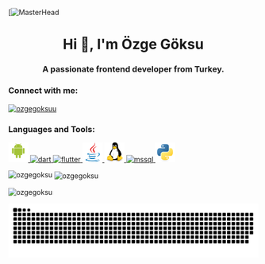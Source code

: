 [![MasterHead](https://procoders.tech/wp-content/webp-express/webp-images/doc-root/wp-content/uploads/2022/07/Frame-4629-1.jpg.webp)

<h1 align="center">Hi 👋, I'm Özge Göksu</h1>
<h3 align="center">A passionate frontend developer from Turkey.</h3>

<h3 align="left">Connect with me:</h3>
<p align="left">
<a href="https://linkedin.com/in/ozgegoksuu" target="blank"><img align="center" src="https://raw.githubusercontent.com/rahuldkjain/github-profile-readme-generator/master/src/images/icons/Social/linked-in-alt.svg" alt="ozgegoksuu" height="30" width="40" /></a>
</p>

<h3 align="left">Languages and Tools:</h3>
<p align="left"> <a href="https://developer.android.com" target="_blank" rel="noreferrer"> <img src="https://raw.githubusercontent.com/devicons/devicon/master/icons/android/android-original-wordmark.svg" alt="android" width="40" height="40"/> </a> <a href="https://dart.dev" target="_blank" rel="noreferrer"> <img src="https://www.vectorlogo.zone/logos/dartlang/dartlang-icon.svg" alt="dart" width="40" height="40"/> </a> <a href="https://flutter.dev" target="_blank" rel="noreferrer"> <img src="https://www.vectorlogo.zone/logos/flutterio/flutterio-icon.svg" alt="flutter" width="40" height="40"/> </a> <a href="https://www.java.com" target="_blank" rel="noreferrer"> <img src="https://raw.githubusercontent.com/devicons/devicon/master/icons/java/java-original.svg" alt="java" width="40" height="40"/> </a> <a href="https://www.linux.org/" target="_blank" rel="noreferrer"> <img src="https://raw.githubusercontent.com/devicons/devicon/master/icons/linux/linux-original.svg" alt="linux" width="40" height="40"/> </a> <a href="https://www.microsoft.com/en-us/sql-server" target="_blank" rel="noreferrer"> <img src="https://www.svgrepo.com/show/303229/microsoft-sql-server-logo.svg" alt="mssql" width="40" height="40"/> </a> <a href="https://www.python.org" target="_blank" rel="noreferrer"> <img src="https://raw.githubusercontent.com/devicons/devicon/master/icons/python/python-original.svg" alt="python" width="40" height="40"/> </a> </p>

<p><img align="left" src="https://github-readme-stats.vercel.app/api/top-langs?username=ozgegoksu&show_icons=true&locale=en&layout=compact" alt="ozgegoksu" /></p>

<p>&nbsp;<img align="center" src="https://github-readme-stats.vercel.app/api?username=ozgegoksu&show_icons=true&locale=en" alt="ozgegoksu" /></p>

<p><img align="center" src="https://github-readme-streak-stats.herokuapp.com/?user=ozgegoksu&" alt="ozgegoksu" /></p>


<picture>
  <source media="(prefers-color-scheme: dark)" srcset="https://raw.githubusercontent.com/ozgegoksu/ozgegoksu/output/github-contribution-grid-snake-dark.svg">
  <source media="(prefers-color-scheme: light)" srcset="https://raw.githubusercontent.com/ozgegoksu/ozgegoksu/output/github-contribution-grid-snake.svg">
  <img alt="github contribution grid snake animation" src="https://raw.githubusercontent.com/ozgegoksu/ozgegoksu/output/github-contribution-grid-snake.svg">
</picture>
